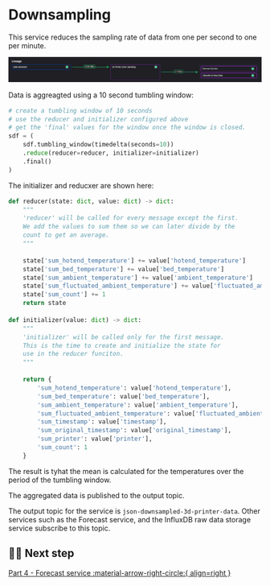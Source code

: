 # Downsampling

This service reduces the sampling rate of data from one per second to one per minute.

![Downsampling pipeline segment](./images/downsampling-pipeline-segment.png)

Data is aggreagted using a 10 second tumbling window:

``` python
# create a tumbling window of 10 seconds
# use the reducer and initializer configured above
# get the 'final' values for the window once the window is closed.
sdf = (
    sdf.tumbling_window(timedelta(seconds=10))
    .reduce(reducer=reducer, initializer=initializer)
    .final()
)
```

The initializer and reducxer are shown here:

``` python
def reducer(state: dict, value: dict) -> dict:
    """
    'reducer' will be called for every message except the first.
    We add the values to sum them so we can later divide by the 
    count to get an average.
    """

    state['sum_hotend_temperature'] += value['hotend_temperature']
    state['sum_bed_temperature'] += value['bed_temperature']
    state['sum_ambient_temperature'] += value['ambient_temperature']
    state['sum_fluctuated_ambient_temperature'] += value['fluctuated_ambient_temperature']
    state['sum_count'] += 1
    return state

def initializer(value: dict) -> dict:
    """
    'initializer' will be called only for the first message.
    This is the time to create and initialize the state for 
    use in the reducer funciton.
    """

    return {
        'sum_hotend_temperature': value['hotend_temperature'],
        'sum_bed_temperature': value['bed_temperature'],
        'sum_ambient_temperature': value['ambient_temperature'],
        'sum_fluctuated_ambient_temperature': value['fluctuated_ambient_temperature'],
        'sum_timestamp': value['timestamp'],
        'sum_original_timestamp': value['original_timestamp'],
        'sum_printer': value['printer'],
        'sum_count': 1
    }
```

The result is tyhat the mean is calculated for the temperatures over the period of the tumbling window.

The aggregated data is published to the output topic.

The output topic for the service is `json-downsampled-3d-printer-data`. Other services such as the Forecast service, and the InfluxDB raw data storage service subscribe to this topic.

## 🏃‍♀️ Next step

[Part 4 - Forecast service :material-arrow-right-circle:{ align=right }](./forecast-service.md)

